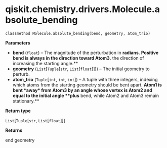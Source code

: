 # qiskit.chemistry.drivers.Molecule.absolute\_bending

`classmethod Molecule.absolute_bending(bend, geometry, atom_trio)`

**Parameters**

*   **bend** (`float`) – The magnitude of the perturbation in **radians**. **Positive bend is always in the direction toward Atom3.** the direction of increasing the starting angle.\*\*
*   **geometry** (`List`\[`Tuple`\[`str`, `List`\[`float`]]]) – The initial geometry to perturb.
*   **atom\_trio** (`Tuple`\[`int`, `int`, `int`]) – A tuple with three integers, indexing which atoms from the starting geometry should be bent apart. **Atom1 is bent \*away\* from Atom3 by an angle whose vertex is Atom2 and equal to the initial angle \*\*plus** bend, while Atom2 and Atom3 remain stationary.\*\*

**Return type**

`List`\[`Tuple`\[`str`, `List`\[`float`]]]

**Returns**

end geometry
